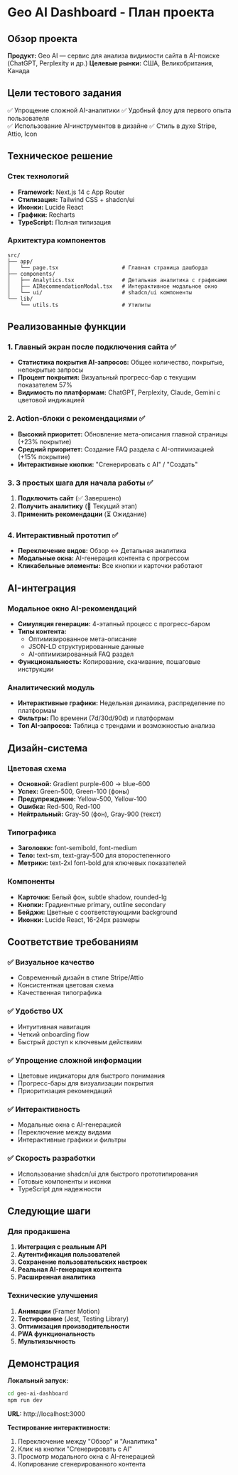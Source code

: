 # Geo AI Dashboard - План проекта

## Обзор проекта
**Продукт:** Geo AI — сервис для анализа видимости сайта в AI-поиске (ChatGPT, Perplexity и др.)
**Целевые рынки:** США, Великобритания, Канада

## Цели тестового задания
✅ Упрощение сложной AI-аналитики
✅ Удобный флоу для первого опыта пользователя  
✅ Использование AI-инструментов в дизайне
✅ Стиль в духе Stripe, Attio, Icon

## Техническое решение

### Стек технологий
- **Framework:** Next.js 14 с App Router
- **Стилизация:** Tailwind CSS + shadcn/ui
- **Иконки:** Lucide React
- **Графики:** Recharts
- **TypeScript:** Полная типизация

### Архитектура компонентов
```
src/
├── app/
│   └── page.tsx                    # Главная страница дашборда
├── components/
│   ├── Analytics.tsx               # Детальная аналитика с графиками
│   ├── AIRecommendationModal.tsx   # Интерактивное модальное окно
│   └── ui/                         # shadcn/ui компоненты
└── lib/
    └── utils.ts                    # Утилиты
```

## Реализованные функции

### 1. Главный экран после подключения сайта ✅
- **Статистика покрытия AI-запросов:** Общее количество, покрытые, непокрытые запросы
- **Процент покрытия:** Визуальный прогресс-бар с текущим показателем 57%
- **Видимость по платформам:** ChatGPT, Perplexity, Claude, Gemini с цветовой индикацией

### 2. Action-блоки с рекомендациями ✅
- **Высокий приоритет:** Обновление мета-описания главной страницы (+23% покрытие)
- **Средний приоритет:** Создание FAQ раздела с AI-оптимизацией (+15% покрытие)
- **Интерактивные кнопки:** "Сгенерировать с AI" / "Создать"

### 3. 3 простых шага для начала работы ✅
1. **Подключить сайт** (✅ Завершено)
2. **Получить аналитику** (🔄 Текущий этап)  
3. **Применить рекомендации** (⏳ Ожидание)

### 4. Интерактивный прототип ✅
- **Переключение видов:** Обзор ↔ Детальная аналитика
- **Модальные окна:** AI-генерация контента с прогрессом
- **Кликабельные элементы:** Все кнопки и карточки работают

## AI-интеграция

### Модальное окно AI-рекомендаций
- **Симуляция генерации:** 4-этапный процесс с прогресс-баром
- **Типы контента:**
  - Оптимизированное мета-описание
  - JSON-LD структурированные данные
  - AI-оптимизированный FAQ раздел
- **Функциональность:** Копирование, скачивание, пошаговые инструкции

### Аналитический модуль
- **Интерактивные графики:** Недельная динамика, распределение по платформам
- **Фильтры:** По времени (7d/30d/90d) и платформам
- **Топ AI-запросов:** Таблица с трендами и возможностью анализа

## Дизайн-система

### Цветовая схема
- **Основной:** Gradient purple-600 → blue-600
- **Успех:** Green-500, Green-100 (фоны)
- **Предупреждение:** Yellow-500, Yellow-100
- **Ошибка:** Red-500, Red-100
- **Нейтральный:** Gray-50 (фон), Gray-900 (текст)

### Типографика
- **Заголовки:** font-semibold, font-medium
- **Тело:** text-sm, text-gray-500 для второстепенного
- **Метрики:** text-2xl font-bold для ключевых показателей

### Компоненты
- **Карточки:** Белый фон, subtle shadow, rounded-lg
- **Кнопки:** Градиентные primary, outline secondary
- **Бейджи:** Цветные с соответствующими background
- **Иконки:** Lucide React, 16-24px размеры

## Соответствие требованиям

### ✅ Визуальное качество
- Современный дизайн в стиле Stripe/Attio
- Консистентная цветовая схема
- Качественная типографика

### ✅ Удобство UX
- Интуитивная навигация
- Четкий onboarding flow
- Быстрый доступ к ключевым действиям

### ✅ Упрощение сложной информации
- Цветовые индикаторы для быстрого понимания
- Прогресс-бары для визуализации покрытия
- Приоритизация рекомендаций

### ✅ Интерактивность
- Модальные окна с AI-генерацией
- Переключение между видами
- Интерактивные графики и фильтры

### ✅ Скорость разработки
- Использование shadcn/ui для быстрого прототипирования
- Готовые компоненты и иконки
- TypeScript для надежности

## Следующие шаги

### Для продакшена
1. **Интеграция с реальным API**
2. **Аутентификация пользователей**  
3. **Сохранение пользовательских настроек**
4. **Реальная AI-генерация контента**
5. **Расширенная аналитика**

### Технические улучшения
1. **Анимации** (Framer Motion)
2. **Тестирование** (Jest, Testing Library)
3. **Оптимизация производительности**
4. **PWA функциональность**
5. **Мультиязычность**

## Демонстрация

**Локальный запуск:**
```bash
cd geo-ai-dashboard
npm run dev
```

**URL:** http://localhost:3000

**Тестирование интерактивности:**
1. Переключение между "Обзор" и "Аналитика"
2. Клик на кнопки "Сгенерировать с AI"
3. Просмотр модального окна с AI-генерацией
4. Копирование сгенерированного контента 